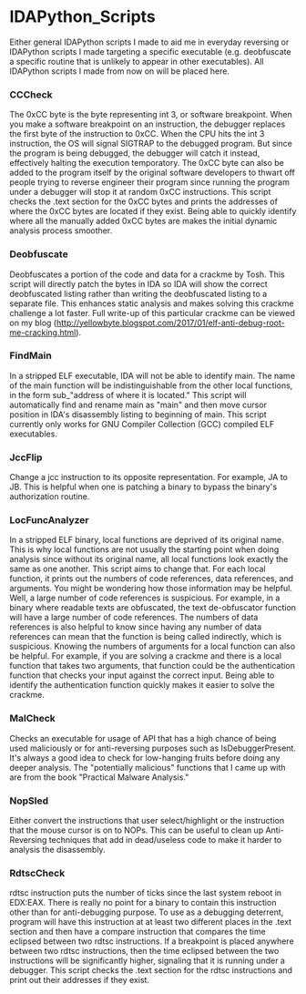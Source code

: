 # IDAPython_Scripts
Either general IDAPython scripts I made to aid me in everyday reversing or IDAPython scripts I made targeting a specific executable (e.g. deobfuscate a specific routine that is unlikely to appear in other executables). All IDAPython scripts I made from now on will be placed here. 

### CCCheck ###
The 0xCC byte is the byte representing int 3, or software breakpoint. When you make a software breakpoint on an instruction, the debugger replaces the first byte of the instruction to 0xCC. When the CPU hits the int 3 instruction, the OS will signal SIGTRAP to the debugged program. But since the program is being debugged, the debugger will catch it instead, effectively halting the execution temporatory. The 0xCC byte can also be added to the program itself by the original software developers to thwart off people trying to reverse engineer their program since running the program under a debugger will stop it at random 0xCC instructions. This script checks the .text section for the 0xCC bytes and prints the addresses of where the 0xCC bytes are located if they exist. Being able to quickly identify where all the manually added 0xCC bytes are makes the initial dynamic analysis process smoother. 

### Deobfuscate ###
Deobfuscates a portion of the code and data for a crackme by Tosh. This script will directly patch the bytes in IDA so IDA will show the correct deobfuscated listing rather than writing the deobfuscated listing to a separate file. This enhances static analysis and makes solving this crackme challenge a lot faster. Full write-up of this particular crackme can be viewed on my blog (http://yellowbyte.blogspot.com/2017/01/elf-anti-debug-root-me-cracking.html).

### FindMain ###
In a stripped ELF executable, IDA will not be able to identify main. The name of the main function will be indistinguishable from the other local functions, in the form sub_"address of where it is located." This script will automatically find and rename main as "main" and then move cursor position in IDA's disassembly listing to beginning of main. This script currently only works for GNU Compiler Collection (GCC) compiled ELF executables.

### JccFlip ###
Change a jcc instruction to its opposite representation. For example, JA to JB. This is helpful when one is patching a binary to bypass the binary's authorization routine. 

### LocFuncAnalyzer ###
In a stripped ELF binary, local functions are deprived of its original name. This is why local functions are not usually the starting point when doing analysis since without its original name, all local functions look exactly the same as one another. This script aims to change that. For each local function, it prints out the numbers of code references, data references, and arguments. You might be wondering how those information may be helpful. Well, a large number of code references is suspicious. For example, in a binary where readable texts are obfuscated, the text de-obfuscator function will have a large number of code references. The numbers of data references is also helpful to know since having any number of data references can mean that the function is being called indirectly, which is suspicious. Knowing the numbers of arguments for a local function can also be helpful. For example, if you are solving a crackme and there is a local function that takes two arguments, that function could be the authentication function that checks your input against the correct input. Being able to identify the authentication function quickly makes it easier to solve the crackme. 

### MalCheck ###
Checks an executable for usage of API that has a high chance of being used maliciously or for anti-reversing purposes such as IsDebuggerPresent. It's always a good idea to check for low-hanging fruits before doing any deeper analysis. The "potentially malicious" functions that I came up with are from the book "Practical Malware Analysis."

### NopSled ###
Either convert the instructions that user select/highlight or the instruction that the mouse cursor is on to NOPs. This can be useful to clean up Anti-Reversing techniques that add in dead/useless code to make it harder to analysis the disassembly.  

### RdtscCheck ###
rdtsc instruction puts the number of ticks since the last system reboot in EDX:EAX. There is really no point for a binary to contain this instruction other than for anti-debugging purpose. To use as a debugging deterrent, program will have this instruction at at least two different places in the .text section and then have a compare instruction that compares the time eclipsed between two rdtsc instructions. If a breakpoint is placed anywhere between two rdtsc instructions, then the time eclipsed between the two instructions will be significantly higher, signaling that it is running under a debugger. This script checks the .text section for the rdtsc instructions and print out their addresses if they exist. 
